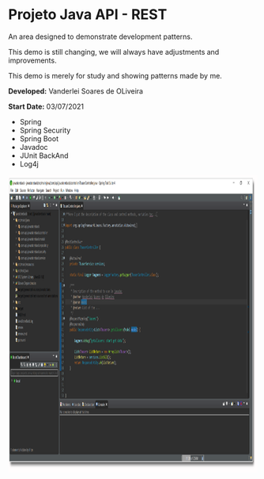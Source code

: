 # Projeto Java API - REST

<p> An area designed to demonstrate development patterns.</p>
<p>This demo is still changing, we will always have adjustments and improvements.</p>
<p>This demo is merely for study and showing patterns made by me.</p>
<p><strong>Developed:</strong> Vanderlei Soares de OLiveira</p> 
<p><strong>Start Date:</strong> 03/07/2021</p> 
<ul>
<li>Spring</li>
<li>Spring Security</li>
<li>Spring Boot</li>
<li>Javadoc</li>
<li>JUnit BackAnd</li>
<li>Log4j</li> 
</ul>
<img src="https://github.com/sovanderlei/javastoreback/blob/main/image/javaimg01.png" style="width:600px;height:600px;" 
alt="Minha Figura">

